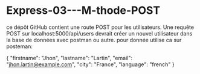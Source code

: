 # Express-03---M-thode-POST
ce dépôt GitHub contient une route POST pour les utilisateurs.
Une requête POST sur localhost:5000/api/users devrait créer un nouvel utilisateur dans la base de données avec postman ou autre.
pour donnée utilise ca sur posteman:

{
    "firstname": "Jhon",
    "lastname": "Lartin",
    "email": "jhon.lartin@example.com",
    "city": "France",
    "language": "french"
}